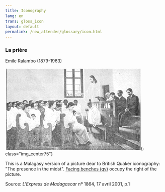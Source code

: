 ```yaml
---
title: Iconography
lang: en
trans: gloss_icon
layout: default
permalink: /new_attender/glossary/icon.html
---
```

### La prière

Emile Ralambo (1879-1963)

![La prière](/assets/images/facing_bench.jpg){: class="img_center75"}
 
This is a Malagasy version of a picture dear to British Quaker iconography: "The presence in the midst". [Facing benches (qv)](/new_attender/glossary.html#facing) occupy the right of the picture.

Source: <i>L'Express de Madagascar</i> n&ordm; 1864, 17 avril 2001, p.1
